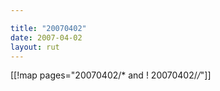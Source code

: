 ```yaml
---

title: "20070402"
date: 2007-04-02
layout: rut
---
```


[[!map pages="20070402/* and ! 20070402/*/*"]]
